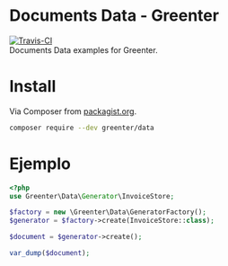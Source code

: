 # Documents Data - Greenter

[![Travis-CI](https://img.shields.io/travis/giansalex/greenter-data.svg?branch=master&style=flat-square)](https://travis-ci.org/giansalex/greenter-data)  
Documents Data examples for Greenter.

# Install
Via Composer from [packagist.org](https://packagist.org/packages/greenter/data).
```bash
composer require --dev greenter/data
```

# Ejemplo

```php
<?php
use Greenter\Data\Generator\InvoiceStore;

$factory = new \Greenter\Data\GeneratorFactory();
$generator = $factory->create(InvoiceStore::class);

$document = $generator->create();

var_dump($document);
```